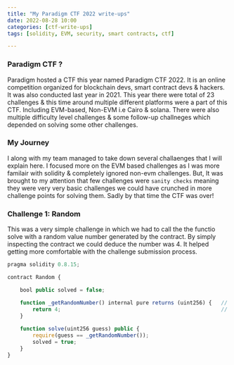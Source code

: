 ```yaml
---
title: "My Paradigm CTF 2022 write-ups"
date: 2022-08-28 10:00
categories: [ctf-write-ups]
tags: [solidity, EVM, security, smart contracts, ctf]

---
```

### Paradigm CTF ?
Paradigm hosted a CTF this year named Paradigm CTF 2022. It is an online competition organized for blockchain devs, smart contract devs & hackers. It was also conducted last year in 2021. This year there were total of 23 challenges & this time around multiple different platforms were a part of this CTF. Including EVM-based, Non-EVM i.e Cairo & solana. There were also multiple difficulty level challenges & some follow-up challneges which depended on solving some other challenges.

### My Journey
I along with my team managed to take down several challaenges that I will explain here. I focused more on the EVM based challenges as I was more familair with solidity & completely ignored non-evm challenges. But, It was brought to my attention that few challenges were `sanity checks` meaning they were very very basic challenges we could have crunched in more challenge points for solving them. Sadly by that time the CTF was over! <br>

### Challenge 1: Random
This was a very simple challenge in which we had to call the the functio solve with a random value number generated by the contract. By simply inspecting the contract we could deduce the number was 4. It helped getting more comfortable with the challenge submission process.

```js
pragma solidity 0.8.15;

contract Random {

    bool public solved = false;

    function _getRandomNumber() internal pure returns (uint256) {   // chosen by fair dice roll.
        return 4;                                                   // guaranteed to be random.
    }
    
    function solve(uint256 guess) public {
        require(guess == _getRandomNumber());
        solved = true;
    }
}
```
